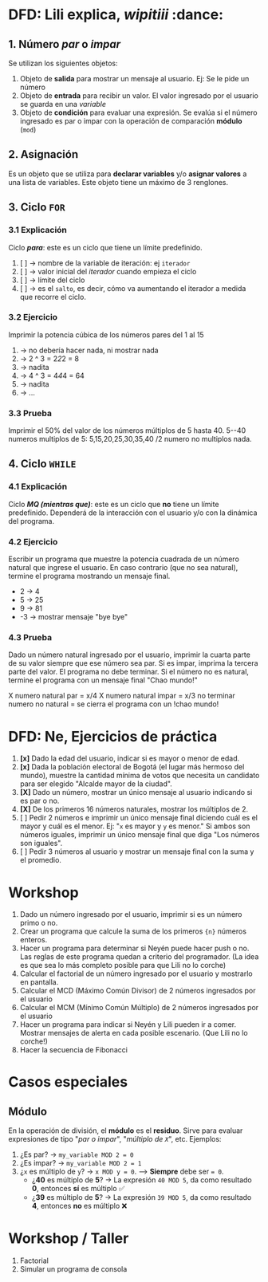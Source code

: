 # DFD: Lili explica, _wipitiii_ :dance:

## 1. Número _par_ o _impar_
Se utilizan los siguientes objetos:
1. Objeto de **salida** para mostrar un mensaje al usuario. Ej: Se le pide un número
2. Objeto de **entrada** para recibir un valor. El valor ingresado por el usuario se guarda en una _variable_
2. Objeto de **condición** para evaluar una expresión. Se evalúa si el número ingresado es par o impar con la operación de comparación **módulo** (`mod`)

## 2. Asignación
Es un objeto que se utiliza para **declarar variables** y/o **asignar valores** a una lista de variables. Este objeto tiene un máximo de 3 renglones.

## 3. Ciclo `FOR`

### 3.1 Explicación
Ciclo **_para_**: este es un ciclo que tiene un límite predefinido.
1. [ ] -> nombre de la variable de iteración: ej `iterador`
2. [ ] -> valor inicial del _iterador_ cuando empieza el ciclo
3. [ ] -> límite del ciclo
4. [ ] -> es el `salto`, es decir, cómo va aumentando el iterador a medida que recorre el ciclo.

### 3.2 Ejercicio
Imprimir la potencia cúbica de los números pares del 1 al 15

1. -> no debería hacer nada, ni mostrar nada
2. -> 2 ^ 3 = 2*2*2 = 8
3. -> nadita
4. -> 4 ^ 3 = 4*4*4 = 64
5. -> nadita
6. -> ...

### 3.3 Prueba
Imprimir el 50% del valor de los números múltiplos de 5 hasta 40.
5--40
numeros multiplos de 5: 5,15,20,25,30,35,40 /2
numero no multiplos nada.

## 4. Ciclo `WHILE`
### 4.1 Explicación
Ciclo **_MQ (mientras que)_**: este es un ciclo que **no** tiene un límite predefinido. Dependerá de la interacción con el usuario y/o con la dinámica del programa.

### 4.2 Ejercicio
Escribir un programa que muestre la potencia cuadrada de un número natural que ingrese el usuario. En caso contrario (que no sea natural), termine el programa mostrando un mensaje final.
- 2 -> 4
- 5 -> 25
- 9 -> 81
- -3 -> mostrar mensaje "bye bye"

### 4.3 Prueba
Dado un número natural ingresado por el usuario, imprimir la cuarta parte de su valor siempre que ese número sea par. Si es impar, imprima la tercera parte del valor. El programa no debe terminar.
Si el número no es natural, termine el programa con un mensaje final "Chao mundo!"

<div>
    X numero natural par = x/4
    X numero natural impar = x/3
    no terminar 
<div>
<div>
    numero no natural = se cierra el programa con un !chao mundo!
<br>



# DFD: Ne, Ejercicios de práctica 
1. **[x]** Dado la edad del usuario, indicar si es mayor o menor de edad.
1. **[x]** Dada la población electoral de Bogotá (el lugar más hermoso del mundo), muestre la cantidad mínima de votos que necesita un candidato para ser elegido "Alcalde mayor de la ciudad".
1. **[X]** Dado un número, mostrar un único mensaje al usuario indicando si es par o no.
1. **[X]** De los primeros 16 números naturales, mostrar los múltiplos de 2.
1. [ ] Pedir 2 números e imprimir un único mensaje final diciendo cuál es el mayor y cuál es el menor. Ej: "`x` es mayor y `y` es menor." Si ambos son números iguales, imprimir un único mensaje final que diga "Los números son iguales".
1. [ ] Pedir 3 números al usuario y mostrar un mensaje final con la suma y el promedio.


# Workshop
1. Dado un número ingresado por el usuario, imprimir si es un número primo o no.
1. Crear un programa que calcule la suma de los primeros `{n}` números enteros.
1. Hacer un programa para determinar si Neyén puede hacer push o no. Las reglas de este programa quedan a criterio del programador. (La idea es que sea lo más completo posible para que Lili no lo corche)
1. Calcular el factorial de un número ingresado por el usuario y mostrarlo en pantalla.
1. Calcular el MCD (Máximo Común Divisor) de 2 números ingresados por el usuario
1. Calcular el MCM (Mínimo Común Múltiplo) de 2 números ingresados por el usuario
1. Hacer un programa para indicar si Neyén y Lili pueden ir a comer. Mostrar mensajes de alerta en cada posible escenario. (Que Lili no lo corche!)
1. Hacer la secuencia de Fibonacci

# Casos especiales
## Módulo
En la operación de división, el **módulo** es el **residuo**. Sirve para evaluar expresiones de tipo "_par o impar_", "_múltiplo de `X`_", etc. Ejemplos:
1. ¿Es par? -> `my_variable MOD 2 = 0`
1. ¿Es impar? -> `my_variable MOD 2 = 1`
1. ¿`x` es múltiplo de `y`? -> `x MOD y = 0`. --> **Siempre** debe ser `= 0`.
    - ¿**40** es múltiplo de **5**? -> La expresión `40 MOD 5`, da como resultado **0**, entonces **sí** es múltiplo :white_check_mark:
    - ¿**39** es múltiplo de **5**? -> La expresión `39 MOD 5`, da como resultado **4**, entonces **no** es múltiplo :x:


# Workshop / Taller
1. Factorial
2. Simular un programa de consola